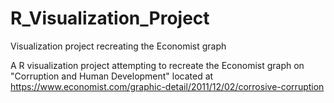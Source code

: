 # R_Visualization_Project
Visualization project recreating the Economist graph

A R visualization project attempting to recreate the Economist graph on "Corruption and Human Development" located at 
https://www.economist.com/graphic-detail/2011/12/02/corrosive-corruption
